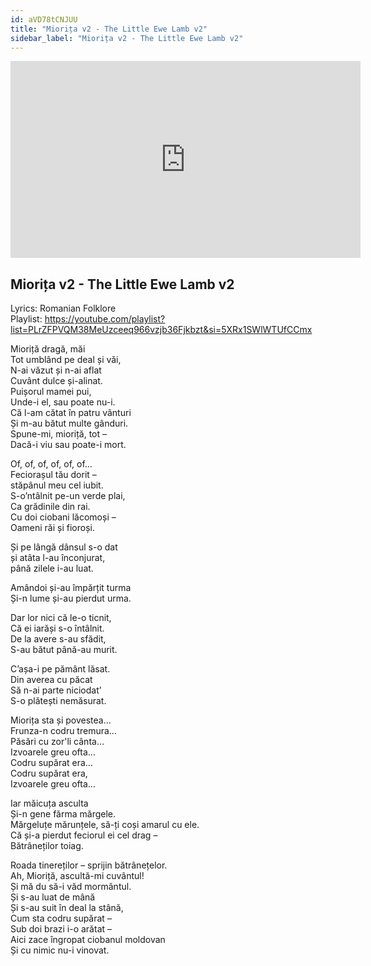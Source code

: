 ```yaml
---
id: aVD78tCNJUU
title: "Miorița v2 - The Little Ewe Lamb v2"
sidebar_label: "Miorița v2 - The Little Ewe Lamb v2"
---
```


<div class="video-float-container">
  <iframe
    width="560"
    height="315"
    src="https://www.youtube.com/embed/aVD78tCNJUU"
    title="YouTube video player"
    frameborder="0"
    allow="accelerometer; autoplay; clipboard-write; encrypted-media; gyroscope; picture-in-picture; web-share"
    referrerpolicy="strict-origin-when-cross-origin"
    allowfullscreen
  ></iframe>
</div>

## Miorița v2 - The Little Ewe Lamb v2

Lyrics: Romanian Folklore  
Playlist: https://youtube.com/playlist?list=PLrZFPVQM38MeUzceeq966vzjb36Fjkbzt&si=5XRx1SWlWTUfCCmx

Mioriță dragă, măi  
Tot umblând pe deal și văi,  
N-ai văzut și n-ai aflat  
Cuvânt dulce și-alinat.  
Puișorul mamei pui,  
Unde-i el, sau poate nu-i.  
Că l-am cătat în patru vânturi  
Și m-au bătut multe gânduri.  
Spune-mi, mioriță, tot –  
Dacă-i viu sau poate-i mort.

Of, of, of, of, of, of…  
Feciorașul tău dorit –   
stăpânul meu cel iubit.  
S-o’ntâlnit pe-un verde plai,  
Ca grădinile din rai.  
Cu doi ciobani lăcomoși –  
Oameni răi și fioroși.

Și pe lângă dânsul s-o dat   
și atâta l-au înconjurat,   
până zilele i-au luat.

Amândoi și-au împărțit turma  
Și-n lume și-au pierdut urma.

Dar lor nici că le-o ticnit,  
Că ei iarăși s-o întâlnit.  
De la avere s-au sfădit,  
S-au bătut până-au murit.

C’așa-i pe pământ lăsat.  
Din averea cu păcat  
Să n-ai parte niciodat’  
S-o plătești nemăsurat.

Miorița sta și povestea…  
Frunza-n codru tremura…  
Păsări cu zor'li cânta…  
Izvoarele greu ofta…  
Codru supărat era…  
Codru supărat era,  
Izvoarele greu ofta…

Iar măicuța asculta  
Și-n gene fărma mărgele.  
Mărgeluțe mărunțele, să-ți coși amarul cu ele.  
Că și-a pierdut feciorul ei cel drag –  
Bătrâneților toiag.

Roada tinereților – sprijin bătrânețelor.  
Ah, Mioriță, ascultă-mi cuvântul!  
Și mă du să-i văd mormântul.  
Și s-au luat de mână  
Și s-au suit în deal la stână,  
Cum sta codru supărat –  
Sub doi brazi i-o arătat –  
Aici zace îngropat ciobanul moldovan  
Și cu nimic nu-i vinovat.
